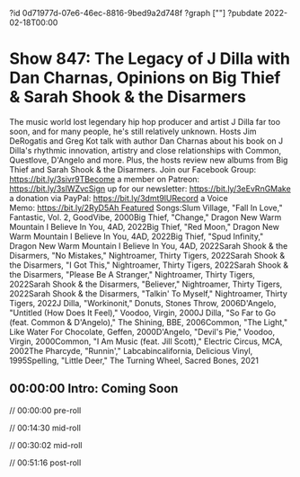 ?id 0d71977d-07e6-46ec-8816-9bed9a2d748f
?graph [""]
?pubdate 2022-02-18T00:00

# Show 847: The Legacy of J Dilla with Dan Charnas, Opinions on Big Thief & Sarah Shook & the Disarmers

The music world lost legendary hip hop producer and artist J Dilla far too soon, and for many people, he's still relatively unknown. Hosts Jim DeRogatis and Greg Kot talk with author Dan Charnas about his book on J Dilla's rhythmic innovation, artistry and close relationships with Common, Questlove, D'Angelo and more. Plus, the hosts review new albums from Big Thief and Sarah Shook & the Disarmers. Join our Facebook Group: https://bit.ly/3sivr9TBecome a member on Patreon: https://bit.ly/3slWZvcSign up for our newsletter: https://bit.ly/3eEvRnGMake a donation via PayPal: https://bit.ly/3dmt9lURecord a Voice Memo: https://bit.ly/2RyD5Ah Featured Songs:Slum Village, "Fall In Love," Fantastic, Vol. 2, GoodVibe, 2000Big Thief, "Change," Dragon New Warm Mountain I Believe In You, 4AD, 2022Big Thief, "Red Moon," Dragon New Warm Mountain I Believe In You, 4AD, 2022Big Thief, "Spud Infinity," Dragon New Warm Mountain I Believe In You, 4AD, 2022Sarah Shook & the Disarmers, "No Mistakes," Nightroamer, Thirty Tigers, 2022Sarah Shook & the Disarmers, "I Got This," Nightroamer, Thirty Tigers, 2022Sarah Shook & the Disarmers, "Please Be A Stranger," Nightroamer, Thirty Tigers, 2022Sarah Shook & the Disarmers, "Believer," Nightroamer, Thirty Tigers, 2022Sarah Shook & the Disarmers, "Talkin' To Myself," Nightroamer, Thirty Tigers, 2022J Dilla, "Workinonit," Donuts, Stones Throw, 2006D'Angelo, "Untitled (How Does It Feel)," Voodoo, Virgin, 2000J Dilla, "So Far to Go (feat. Common & D'Angelo)," The Shining, BBE, 2006Common, "The Light," Like Water For Chocolate, Geffen, 2000D'Angelo, "Devil's Pie," Voodoo, Virgin, 2000Common, "I Am Music (feat. Jill Scott)," Electric Circus, MCA, 2002The Pharcyde, "Runnin'," Labcabincalifornia, Delicious Vinyl, 1995Spelling, "Little Deer," The Turning Wheel, Sacred Bones, 2021

## 00:00:00 Intro: Coming Soon

// 00:00:00 pre-roll

// 00:14:30 mid-roll

// 00:30:02 mid-roll

// 00:51:16 post-roll

